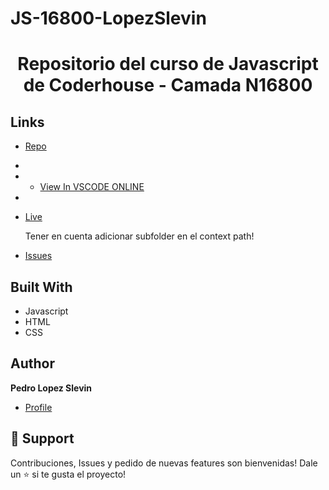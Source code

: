 # JS-16800-LopezSlevin


<h1 align="center">Repositorio del curso de Javascript de Coderhouse - Camada N16800</h1>

## Links

- [Repo]( https://github.com/plshazer/JS-16800-LopezSlevin "<project-name> Repo")
- 
- - [View In VSCODE ONLINE]( https://github1s.com/plshazer/JS-16800-LopezSlevin "<project-name> View In VSCODE ONLINE")
- 
- [Live](https://plshazer.github.io/JS-16800-LopezSlevin/ "Live View")
    <p>Tener en cuenta adicionar subfolder en el context path!</p>

- [Issues](https://github.com/plshazer/JS-16800-LopezSlevin/issues "Issues Page")

## Built With

- Javascript
- HTML
- CSS

## Author

**Pedro Lopez Slevin**

- [Profile](https://github.com/plshazer/CryptoEyeLopezSlevin/issues "Pedro Lopez Slevin")

## 🤝 Support

Contribuciones, Issues y pedido de nuevas features son bienvenidas!
Dale un ⭐ si te gusta el proyecto!

